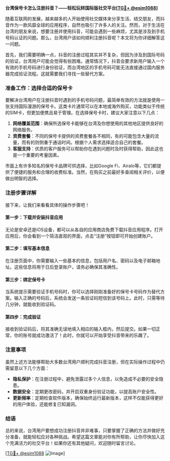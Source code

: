 **台湾保号卡怎么注册抖音？——轻松玩转国际版社交平台[[TG💪+ @esim1088](https://t.me/s/esim1088)]**

随着互联网的发展，越来越多的人开始使用社交媒体来分享生活、结交朋友，而抖音作为一款风靡全球的应用程序，自然也吸引了许多人的关注。然而，对于生活在台湾的朋友来说，想要注册并使用抖音，可能会遇到一些麻烦，尤其是涉及到手机号码认证的问题。那么，台湾用户该如何顺利注册抖音呢？本文将为你详细解答这一问题。

首先，我们需要明确一点，抖音的注册过程其实并不复杂，但因为涉及到国际号码的验证，台湾用户可能会觉得有些困难。通常情况下，抖音会要求新用户输入一个有效的手机号码进行身份验证，而台湾地区的手机号码可能无法直接通过国内服务器完成验证流程。这就需要我们寻找一些替代方案。

### 准备工作：选择合适的保号卡

要解决台湾用户在注册抖音时遇到的手机号码问题，最简单有效的方法就是使用一张支持国际漫游的保号卡。这类卡片通常可以在本地或海外购买，功能类似于传统的SIM卡，但更加便携且易于管理。在选择保号卡时，建议大家注意以下几点：

1. **网络覆盖范围**：确保所选保号卡能够在台湾及你想使用的其他地区提供良好的网络服务。
2. **资费套餐**：不同的保号卡提供的资费套餐各不相同，有的可能包含大量的流量，而有的则侧重于通话时间。根据个人需求选择适合自己的套餐。
3. **客服支持**：优质的客户服务可以帮助你在遇到问题时及时获得帮助，因此这也是一个重要的考量因素。

市面上有许多知名的保号卡品牌可供选择，比如Google Fi、Airalo等，它们都提供了便捷的服务和合理的收费标准。当然，在购买之前最好多查阅相关评价，以便做出明智的选择。

### 注册步骤详解

接下来，让我们来看看具体的操作步骤吧！

#### 第一步：下载并安装抖音应用

无论是安卓还是iOS设备，都可以从各自的应用商店免费下载抖音应用程序。打开应用后，你会看到一个简洁直观的界面，点击“注册”按钮即可开始创建账户。

#### 第二步：填写基本信息

在注册页面中，你需要输入一些基本的信息，包括用户名、密码以及电子邮箱地址。这些信息将用于日后登录账户，请务必确保其准确性。

#### 第三步：绑定保号卡

当系统提示需要验证手机号码时，你可以选择刚刚准备好的保号卡号码作为替代方案。输入正确的号码后，系统会发送一条验证码短信到该号码上。此时，只需等待几分钟，就能收到验证码。

#### 第四步：完成验证

接收到验证码后，将其准确无误地填入相应的输入框内，然后提交。如果一切正常，你的账号就成功激活了！此时，你就可以开始享受抖音带来的乐趣了。

### 注意事项

虽然上述方法能够帮助大多数台湾用户顺利完成抖音注册，但在实际操作过程中仍需留意以下几个方面：

- **隐私保护**：在注册过程中，避免泄露过多个人信息，以免造成不必要的安全隐患。
- **数据安全**：定期更改密码，并开启双重身份验证功能，以提高账户安全性。
- **更新频率**：定期检查软件版本，确保始终运行最新版本，这样不仅能获得更好的用户体验，还能修复已知漏洞。

### 结语

总的来说，台湾用户要想成功注册抖音并非难事，只要掌握了正确的方法并做好充分准备，就能轻松应对各种挑战。希望这篇文章能对你有所帮助，让你尽快加入这个充满活力的社交平台！如果你还有其他疑问，欢迎随时留言讨论。

[[TG💪+ @esim1088](https://t.me/s/esim1088) ![Image](https://i.postimg.cc/4NQfJmqS/Snipaste-2025-05-13-00-14-12.png)]